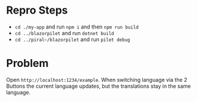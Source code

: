 # Repro Steps
- `cd ./my-app` and run `npm i` and then `npm run build`
- `cd ../blazorpilet` and run `dotnet build`
- `cd ../piral~/blazorpilet` and run `pilet debug`

#  Problem
Open `http://localhost:1234/example`.
When switching language via the 2 Buttons the current language updates, but the translations stay in the same language.
